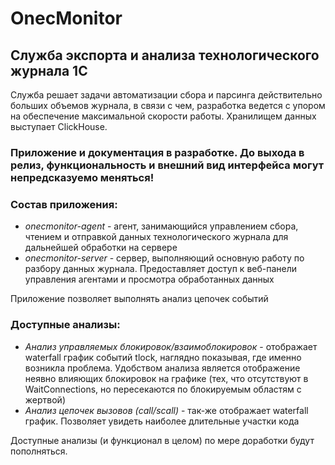 # OnecMonitor

## Служба экспорта и анализа технологического журнала 1С  

Служба решает задачи автоматизации сбора и парсинга действительно больших объемов журнала, в связи с чем, разработка ведется с упором на обеспечение максимальной скорости работы. Хранилищем данных выступает ClickHouse.  

### Приложение и документация в разработке. До выхода в релиз, функциональность и внешний вид интерфейса могут непредсказуемо меняться!  

### Состав приложения:  
- *onecmonitor-agent* - агент, занимающийся управлением сбора, чтением и отправкой данных технологического журнала для дальнейшей обработки на сервере
- *onecmonitor-server* - сервер, выполняющий основную работу по разбору данных журнала. Предоставляет доступ к веб-панели управления агентами и просмотра обработанных данных  

Приложение позволяет выполнять анализ цепочек событий  

### Доступные анализы:
- *Анализ управляемых блокировок/взаимоблокировок* - отображает waterfall график событий tlock, наглядно показывая, где именно возникла проблема. Удобством анализа является отображение неявно влияющих блокировок на графике (тех, что отсутствуют в WaitConnections, но пересекаются по блокируемым областям с жертвой)  
- *Анализ цепочек вызовов (call/scall)* - так-же отображает waterfall график. Позволяет увидеть наиболее длительные участки кода  

Доступные анализы (и функционал в целом) по мере доработки будут пополняться.
